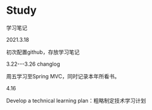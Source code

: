 # Study
学习笔记


2021.3.18

初次配置github，存放学习笔记


3.22---3.26 changlog

周五学习至Spring MVC，同时记录本年所看书。


4.16

Develop a technical learning plan：粗略制定技术学习计划 

